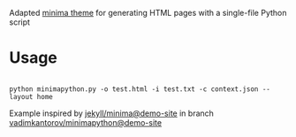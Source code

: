 Adapted [minima theme](https://github.com/jekyll/minima) for generating HTML pages with a single-file Python script

# Usage
```shell

python minimapython.py -o test.html -i test.txt -c context.json --layout home

```

Example inspired by [jekyll/minima@demo-site](https://github.com/jekyll/minima/tree/demo-site) in branch [vadimkantorov/minimapython@demo-site](../../tree/demo-site)


